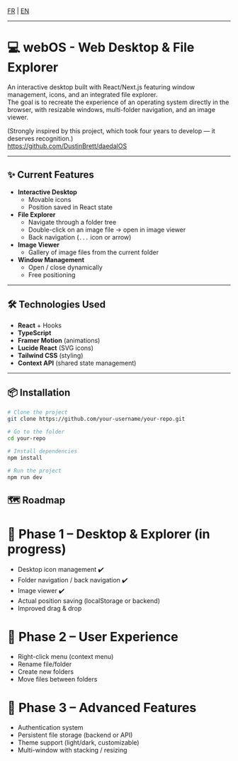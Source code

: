 [FR](/README.md) | [ EN](/README_EN.md)

---

# 💻 webOS - Web Desktop & File Explorer

An interactive desktop built with React/Next.js featuring window management, icons, and an integrated file explorer.  
The goal is to recreate the experience of an operating system directly in the browser, with resizable windows, multi-folder navigation, and an image viewer.

(Strongly inspired by this project, which took four years to develop — it deserves recognition.)  
https://github.com/DustinBrett/daedalOS

---

## ✨ Current Features

- **Interactive Desktop**
  - Movable icons
  - Position saved in React state
- **File Explorer**
  - Navigate through a folder tree
  - Double-click on an image file → open in image viewer
  - Back navigation (`...` icon or arrow)
- **Image Viewer**
  - Gallery of image files from the current folder
- **Window Management**
  - Open / close dynamically
  - Free positioning

---

## 🛠️ Technologies Used

- **React** + Hooks
- **TypeScript**
- **Framer Motion** (animations)
- **Lucide React** (SVG icons)
- **Tailwind CSS** (styling)
- **Context API** (shared state management)

---

## 📦 Installation

```bash
# Clone the project
git clone https://github.com/your-username/your-repo.git

# Go to the folder
cd your-repo

# Install dependencies
npm install

# Run the project
npm run dev
```

## 🗺️ Roadmap
# 📌 Phase 1 – Desktop & Explorer (in progress)

- Desktop icon management ✔️
- Folder navigation / back navigation ✔️
- Image viewer ✔️
- Actual position saving (localStorage or backend)
- Improved drag & drop

# 📌 Phase 2 – User Experience

- Right-click menu (context menu)
- Rename file/folder
- Create new folders
- Move files between folders

# 📌 Phase 3 – Advanced Features

- Authentication system
- Persistent file storage (backend or API)
- Theme support (light/dark, customizable)
- Multi-window with stacking / resizing